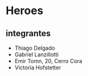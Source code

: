 # Heroes

## integrantes

- Thiago Delgado
- Gabriel Lanzillotti
- Emir Tomn, 20, Cerro Cora
- Victoria Hofstetter

